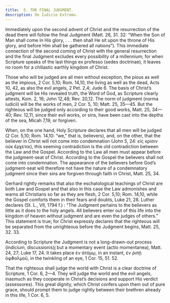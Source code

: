 ```yaml
---
title:  5. THE FINAL JUDGMENT.
description: De Iudicio Extremo.
---
```


Immediately upon the second advent of Christ and the resurrection of the dead there will follow the final Judgment (Matt. 26,  31. 32: “When the Son of Man shall come in His glory, . . . then  shall He sit upon the throne of His glory, and before Him shall  be gathered all nations”). This immediate connection of the  second coming of Christ with the general resurrection and the final  Judgment excludes every possibility of a millennium; for when  Scripture speaks of the last things ex professo (sedes doctrinae),  it leaves no room for a chiliastic earthly kingdom of Christ. 

Those who will be judged are all men without exception, the  pious as well as the impious, 2 Cor. 5,10; Rom. 14,10, the living  as well as the dead, Acts 10, 42, as also the evil angels, 2 Pet. 2,4;  Jude 6. The basis of Christ’s judgment will be His revealed truth,  the Word of God, as Scripture clearly attests, Kom. 2, 16; John  12,48; Rev. 20,12. The norm of judgment (norma iudicii) will  be the works of men, 2 Cor. 5, 10; Matt. 25, 35—45. But the  righteous will be judged only according to their good works, Matt.  25, 34—40; Rev. 12,11, since their evil works, or sins, have been  cast into the depths of the sea, Micah 7,19, or forgiven. 

When, on the one hand, Holy Scripture declares that all men  will be judged (2 Cor. 5,10; Rom. 14,10: “we,” that is, believers),  and, on the other, that the believer in Christ will not come into  condemnation (John 5, 24: εἰς κρίσιν οὐκ ἔρχεται), this seeming  contradiction is the old contradiction between the Law and the  Gospel. According to the Law all men must appear before the  judgment-seat of Christ. According to the Gospel the believers  shall not come into condemnation. The appearance of the believers before God’s judgment-seat will therefore not have the  nature of a condemnatory judgment since their sins are forgiven  through faith in Christ, Matt. 25, 34. 

Gerhard rightly remarks that also the eschatological teachings  of Christ are both Law and Gospel and that also in this case the  Law admonishes and warns all Christians so far as they are flesh, 2 Cor. 5,10; Rom. 14,10, while the Gospel comforts them in their  fears and doubts, Luke 21, 28. Luther declares (St. L., VII,  1794 f.) : “The Judgment pertains to the believers as little as it  does to the holy angels. All believers enter out of this life into  the kingdom of heaven without judgment and are even the judges  of others.” This statement is true; for Christ expressly declares  that the righteous will be separated from the unrighteous before  the Judgment begins, Matt. 25, 32. 33. 

According to Scripture the Judgment is not a long-drawn-out  process (indicium, discussionis)j but a momentary event (actio  momentanea), Matt. 24, 27; Luke 17, 24. It takes place ἐν ἀτόμῳ, in an instant, ἐν ῥιπῇ ὀφϑαλμοῦ, in the twinkling of an eye,  1 Cor. 15, 51. 52. 

That the righteous shall judge the world with Christ is a clear  doctrine of Scripture, 1 Cor. 6, 2—4. They will judge the world  and the evil angels, inasmuch as they cooperate in Christ’s decisions and support His verdict (assessores). This great dignity,  which Christ confers upon them out of pure grace, should prompt  them to judge rightly between their brethren already in this life,  1 Cor. 6, 5. 

